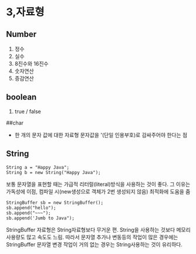 # 3,자료형

## Number
1. 정수
2. 실수
8. 8진수와 16진수
4. 숫자연산
5. 증감연산

## boolean
1. true / false

##char
- 한 개의 문자 값에 대한 자료형
문자값을 '(단일 인용부호)로 감싸주어야 한다는 점

## String
```
String a = "Happy Java";
String b = new String("Happy Java"); 
```
보통 문자열을 표현할 때는 가급적 리터럴(literal)방식을 사용하는 것이 좋다.
그 이유는 가독성에 이점, 컴파일 시(new생성으로 객체가 2번 생성되지 않음) 최적화에 도움을 줌

```
StringBuffer sb = new StringBuffer();
sb.append("hello");
sb.append("~~~");
sb.append('Jumb to Java");
```

StringBuffer 자료형은 String자료형보다 무거운 편.
String을 사용하는 것보다 메모리 사용량도 많고 속도도 느림.
따라서 문자열 추가나 변동등의 작업이 많은 경우에는 StringBuffer 
문자열 변경 작업이 거의 없는 경우는 String사용하는 것이 유리하다.
